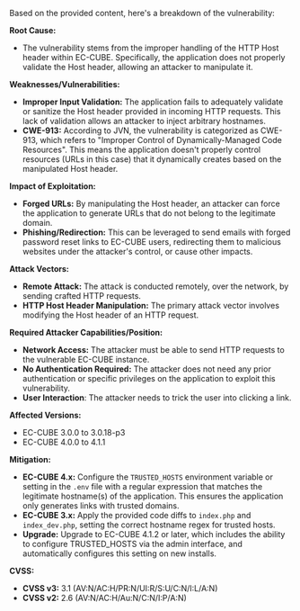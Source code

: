 Based on the provided content, here's a breakdown of the vulnerability:

**Root Cause:**

*   The vulnerability stems from the improper handling of the HTTP Host header within EC-CUBE. Specifically, the application does not properly validate the Host header, allowing an attacker to manipulate it.

**Weaknesses/Vulnerabilities:**

*   **Improper Input Validation:** The application fails to adequately validate or sanitize the Host header provided in incoming HTTP requests. This lack of validation allows an attacker to inject arbitrary hostnames.
*   **CWE-913:** According to JVN, the vulnerability is categorized as CWE-913, which refers to "Improper Control of Dynamically-Managed Code Resources". This means the application doesn't properly control resources (URLs in this case) that it dynamically creates based on the manipulated Host header.

**Impact of Exploitation:**

*   **Forged URLs:** By manipulating the Host header, an attacker can force the application to generate URLs that do not belong to the legitimate domain.
*   **Phishing/Redirection:** This can be leveraged to send emails with forged password reset links to EC-CUBE users, redirecting them to malicious websites under the attacker's control, or cause other impacts.

**Attack Vectors:**

*   **Remote Attack:** The attack is conducted remotely, over the network, by sending crafted HTTP requests.
*   **HTTP Host Header Manipulation:** The primary attack vector involves modifying the Host header of an HTTP request.

**Required Attacker Capabilities/Position:**

*   **Network Access:** The attacker must be able to send HTTP requests to the vulnerable EC-CUBE instance.
*   **No Authentication Required:** The attacker does not need any prior authentication or specific privileges on the application to exploit this vulnerability.
*   **User Interaction**: The attacker needs to trick the user into clicking a link.

**Affected Versions:**

*   EC-CUBE 3.0.0 to 3.0.18-p3
*   EC-CUBE 4.0.0 to 4.1.1

**Mitigation:**

*   **EC-CUBE 4.x:** Configure the `TRUSTED_HOSTS` environment variable or setting in the `.env` file with a regular expression that matches the legitimate hostname(s) of the application. This ensures the application only generates links with trusted domains.
*  **EC-CUBE 3.x:** Apply the provided code diffs to `index.php` and `index_dev.php`, setting the correct hostname regex for trusted hosts.
*   **Upgrade:** Upgrade to EC-CUBE 4.1.2 or later, which includes the ability to configure TRUSTED_HOSTS via the admin interface, and automatically configures this setting on new installs.

**CVSS:**
*   **CVSS v3:** 3.1 (AV:N/AC:H/PR:N/UI:R/S:U/C:N/I:L/A:N)
*   **CVSS v2:** 2.6 (AV:N/AC:H/Au:N/C:N/I:P/A:N)